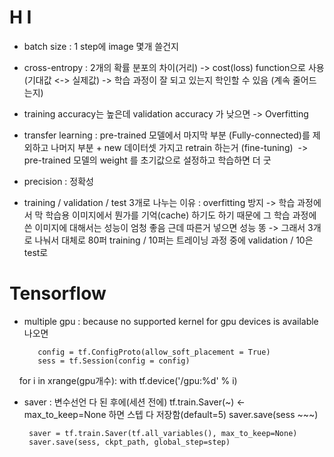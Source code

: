 # H I

- batch size : 1 step에 image 몇개 쓸건지

- cross-entropy : 2개의 확률 분포의 차이(거리) -> cost(loss) function으로 사용 (기대값 <-> 실제값) -> 학습 과정이 잘 되고 있는지 학인할 수 있음 (계속 줄어드는지)

- training accuracy는 높은데 validation accuracy 가 낮으면 -> Overfitting

- transfer learning : pre-trained 모델에서 마지막 부분 (Fully-connected)를 제외하고 나머지 부분 + new 데이터셋 가지고 retrain 하는거 (fine-tuning)
  -> pre-trained 모델의 weight 를 초기값으로 설정하고 학습하면 더 굿
  
- precision : 정확성

- training / validation / test 3개로 나누는 이유 : overfitting 방지 -> 학습 과정에서 막 학습용 이미지에서 뭔가를 기억(cache) 하기도 하기 때문에 그 학습 과정에 쓴 이미지에 대해서는 성능이 엄청 좋음 근데 따른거 넣으면 성능 똥 -> 그래서 3개로 나눠서 대체로 80퍼 training / 10퍼는 트레이닝 과정 중에 validation / 10은 test로 


# Tensorflow

- multiple gpu : because no supported kernel for gpu devices is available 나오면 

         config = tf.ConfigProto(allow_soft_placement = True)
         sess = tf.Session(config = config)
    
              for i in xrange(gpu개수):
                  with tf.device('/gpu:%d' % i)
       


 - saver : 변수선언 다 된 후에(세션 전에) tf.train.Saver(~) <- max_to_keep=None 하면 스텝 다 저장함(default=5)
        saver.save(sess ~~~)
        
        saver = tf.train.Saver(tf.all_variables(), max_to_keep=None)
        saver.save(sess, ckpt_path, global_step=step)
